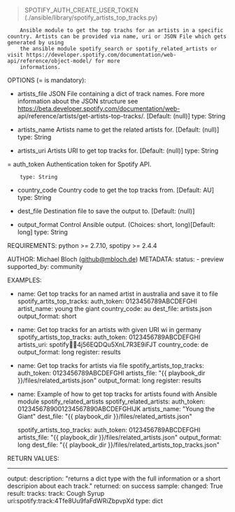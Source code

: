 > SPOTIFY_AUTH_CREATE_USER_TOKEN    (./ansible/library/spotify_artists_top_tracks.py)

        Ansible module to get the top trachs for an artists in a specific country. Artists can be provided via name, uri or JSON File which gets generated by using
        the ansible module spotify_search or spotify_related_artists or visit https://developer.spotify.com/documentation/web-api/reference/object-model/ for more
        informations.

OPTIONS (= is mandatory):

- artists_file
        JSON File containing a dict of track names. Fore more information about the JSON structure see https://beta.developer.spotify.com/documentation/web-
        api/reference/artists/get-artists-top-tracks/.
        [Default: (null)]
        type: String

- artists_name
        Artists name to get the related artists for.
        [Default: (null)]
        type: String

- artists_uri
        Artists URI to get top tracks for.
        [Default: (null)]
        type: String

= auth_token
        Authentication token for Spotify API.

        type: String

- country_code
        Country code to get the top tracks from.
        [Default: AU]
        type: String

- dest_file
        Destination file to save the output to.
        [Default: (null)]

- output_format
        Control Ansible output.
        (Choices: short, long)[Default: long]
        type: String


REQUIREMENTS:  python >= 2.7.10, spotipy >= 2.4.4

AUTHOR: Michael Bloch (github@mbloch.de)
        METADATA:
          status:
          - preview
          supported_by: community


EXAMPLES:
- name: Get top tracks for an named artist in australia and save it to file
  spotify_artits_top_tracks:
    auth_token: 0123456789ABCDEFGHI
    artist_name: young the giant
    country_code: au
    dest_file: artists.json
    output_format: short

- name: Get top tracks for an artists with given URI wi in germany
  spotify_artists_top_tracks:
    auth_token: 0123456789ABCDEFGHI
    artists_uri: spotify:artist:4j56EQDQu5XnL7R3E9iFJT
    country_code: de
    output_format: long
  register: results

- name: Get top tracks for artists via file
  spotify_artists_top_tracks:
    auth_token: 0123456789ABCDEFGHI
    artists_file: "{{ playbook_dir }}/files/related_artists.json"
    output_format: long
  register: results

- name: Example of how to get top tracks for artists found with Ansible module spotify_related_artists
  spotify_related_artists:
    auth_token: 0123456789001234567890ABCDEFGHIJK
    artists_name: "Young the Giant"
    dest_file: "{{ playbook_dir }}/files/related_artists.json"

  spotify_artists_top_tracks:
    auth_token: 0123456789ABCDEFGHI
    artists_file: "{{ playbook_dir }}/files/related_artists.json"
    output_format: long
    dest_file: "{{ playbook_dir }}/files/related_artists_top_tracks.json"

RETURN VALUES:


---
output:
  description: "returns a dict type with the full information or a short descripion about each track."
  returned: on success
  sample:
    changed: True
    result:
        tracks:
            track: Cough Syrup
            uri:spotify:track:4Tfe8Uu9faFdWRiZbpvpXd
  type: dict
